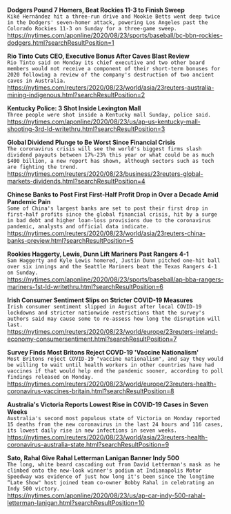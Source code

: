 **Dodgers Pound 7 Homers, Beat Rockies 11-3 to Finish Sweep**\
`Kiké Hernández hit a three-run drive and Mookie Betts went deep twice in the Dodgers' seven-homer attack, powering Los Angeles past the Colorado Rockies 11-3 on Sunday for a three-game sweep.`\
https://nytimes.com/aponline/2020/08/23/sports/baseball/bc-bbn-rockies-dodgers.html?searchResultPosition=1

**Rio Tinto Cuts CEO, Executive Bonus After Caves Blast Review**\
`Rio Tinto said on Monday its chief executive and two other board members would not receive a component of their short-term bonuses for 2020 following a review of the company's destruction of two ancient caves in Australia.`\
https://nytimes.com/reuters/2020/08/23/world/asia/23reuters-australia-mining-indigenous.html?searchResultPosition=2

**Kentucky Police: 3 Shot Inside Lexington Mall**\
`Three people were shot inside a Kentucky mall Sunday, police said.`\
https://nytimes.com/aponline/2020/08/23/us/ap-us-kentucky-mall-shooting-3rd-ld-writethru.html?searchResultPosition=3

**Global Dividend Plunge to Be Worst Since Financial Crisis**\
`The coronavirus crisis will see the world's biggest firms slash dividend payouts between 17%-23% this year or what could be as much $400 billion, a new report has shown, although sectors such as tech are fighting the trend.`\
https://nytimes.com/reuters/2020/08/23/business/23reuters-global-markets-dividends.html?searchResultPosition=4

**Chinese Banks to Post First First-Half Profit Drop in Over a Decade Amid Pandemic Pain**\
`Some of China's largest banks are set to post their first drop in first-half profits since the global financial crisis, hit by a surge in bad debt and higher loan-loss provisions due to the coronavirus pandemic, analysts and official data indicate.`\
https://nytimes.com/reuters/2020/08/23/world/asia/23reuters-china-banks-preview.html?searchResultPosition=5

**Rookies Haggerty, Lewis, Dunn Lift Mariners Past Rangers 4-1**\
`Sam Haggerty and Kyle Lewis homered, Justin Dunn pitched one-hit ball over six innings and the Seattle Mariners beat the Texas Rangers 4-1 on Sunday.`\
https://nytimes.com/aponline/2020/08/23/sports/baseball/ap-bba-rangers-mariners-1st-ld-writethru.html?searchResultPosition=6

**Irish Consumer Sentiment Slips on Stricter COVID-19 Measures**\
`Irish consumer sentiment slipped in August after local COVID-19 lockdowns and stricter nationwide restrictions that the survey's authors said may cause some to re-assess how long the disruption will last.`\
https://nytimes.com/reuters/2020/08/23/world/europe/23reuters-ireland-economy-consumersentiment.html?searchResultPosition=7

**Survey Finds Most Britons Reject COVD-19 'Vaccine Nationalism'**\
`Most Britons reject COVID-19 "vaccine nationalism", and say they would be willing to wait until health workers in other countries have had vaccines if that would help end the pandemic sooner, according to poll findings released on Monday.`\
https://nytimes.com/reuters/2020/08/23/world/europe/23reuters-health-coronavirus-vaccines-britain.html?searchResultPosition=8

**Australia's Victoria Reports Lowest Rise in COVID-19 Cases in Seven Weeks**\
`Australia's second most populous state of Victoria on Monday reported 15 deaths from the new coronavirus in the last 24 hours and 116 cases, its lowest daily rise in new infections in seven weeks.`\
https://nytimes.com/reuters/2020/08/23/world/asia/23reuters-health-coronavirus-australia-state.html?searchResultPosition=9

**Sato, Rahal Give Rahal Letterman Lanigan Banner Indy 500**\
`The long, white beard cascading out from David Letterman's mask as he climbed onto the new-look winner's podium at Indianapolis Motor Speedway was evidence of just how long it's been since the longtime “Late Show" host joined team co-owner Bobby Rahal in celebrating an Indy 500 victory.`\
https://nytimes.com/aponline/2020/08/23/us/ap-car-indy-500-rahal-letterman-lanigan.html?searchResultPosition=10

